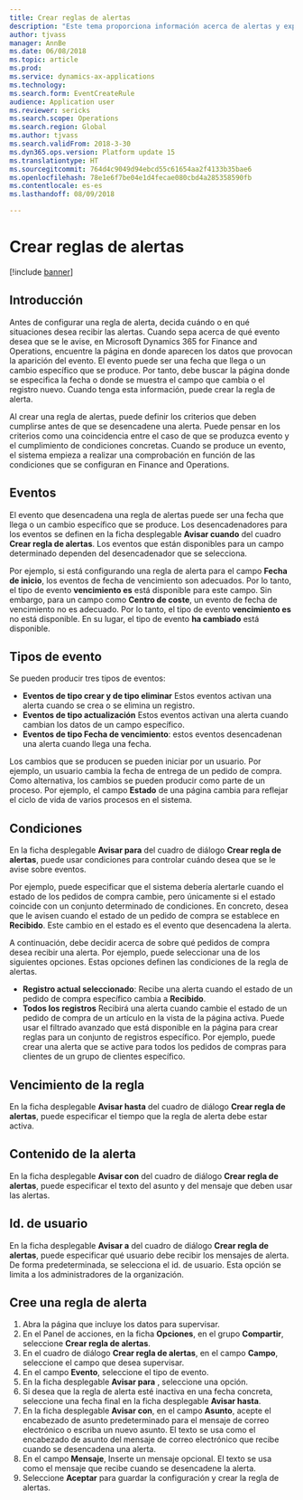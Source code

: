 ```yaml
---
title: Crear reglas de alertas
description: "Este tema proporciona información acerca de alertas y explica la manera de crear una regla de alerta para notificarle eventos como una fecha que se aproxima o un cambio concreto que aparezca."
author: tjvass
manager: AnnBe
ms.date: 06/08/2018
ms.topic: article
ms.prod: 
ms.service: dynamics-ax-applications
ms.technology: 
ms.search.form: EventCreateRule
audience: Application user
ms.reviewer: sericks
ms.search.scope: Operations
ms.search.region: Global
ms.author: tjvass
ms.search.validFrom: 2018-3-30
ms.dyn365.ops.version: Platform update 15
ms.translationtype: HT
ms.sourcegitcommit: 764d4c9049d94ebcd55c61654aa2f4133b35bae6
ms.openlocfilehash: 78e1e6f7be04e1d4fecae080cbd4a285358590fb
ms.contentlocale: es-es
ms.lasthandoff: 08/09/2018

---
```


# <a name="create-alert-rules"></a>Crear reglas de alertas

[!include [banner](../includes/banner.md)]

## <a name="getting-started"></a>Introducción
Antes de configurar una regla de alerta, decida cuándo o en qué situaciones desea recibir las alertas. Cuando sepa acerca de qué evento desea que se le avise, en Microsoft Dynamics 365 for Finance and Operations, encuentre la página en donde aparecen los datos que provocan la aparición del evento. El evento puede ser una fecha que llega o un cambio específico que se produce. Por tanto, debe buscar la página donde se especifica la fecha o donde se muestra el campo que cambia o el registro nuevo. Cuando tenga esta información, puede crear la regla de alerta.

Al crear una regla de alertas, puede definir los criterios que deben cumplirse antes de que se desencadene una alerta. Puede pensar en los criterios como una coincidencia entre el caso de que se produzca evento y el cumplimiento de condiciones concretas. Cuando se produce un evento, el sistema empieza a realizar una comprobación en función de las condiciones que se configuran en Finance and Operations.

## <a name="events"></a>Eventos
El evento que desencadena una regla de alertas puede ser una fecha que llega o un cambio específico que se produce. Los desencadenadores para los eventos se definen en la ficha desplegable **Avisar cuando** del cuadro **Crear regla de alertas**. Los eventos que están disponibles para un campo determinado dependen del desencadenador que se selecciona.

Por ejemplo, si está configurando una regla de alerta para el campo **Fecha de inicio**, los eventos de fecha de vencimiento son adecuados. Por lo tanto, el tipo de evento **vencimiento es** está disponible para este campo. Sin embargo, para un campo como **Centro de coste**, un evento de fecha de vencimiento no es adecuado. Por lo tanto, el tipo de evento **vencimiento es** no está disponible. En su lugar, el tipo de evento **ha cambiado** está disponible.

## <a name="event-types"></a>Tipos de evento
Se pueden producir tres tipos de eventos:

- **Eventos de tipo crear y de tipo eliminar** Estos eventos activan una alerta cuando se crea o se elimina un registro.
- **Eventos de tipo actualización** Estos eventos activan una alerta cuando cambian los datos de un campo específico.
- **Eventos de tipo Fecha de vencimiento**: estos eventos desencadenan una alerta cuando llega una fecha.
    
Los cambios que se producen se pueden iniciar por un usuario. Por ejemplo, un usuario cambia la fecha de entrega de un pedido de compra. Como alternativa, los cambios se pueden producir como parte de un proceso. Por ejemplo, el campo **Estado** de una página cambia para reflejar el ciclo de vida de varios procesos en el sistema.

## <a name="conditions"></a>Condiciones
En la ficha desplegable **Avisar para** del cuadro de diálogo **Crear regla de alertas**, puede usar condiciones para controlar cuándo desea que se le avise sobre eventos.

Por ejemplo, puede especificar que el sistema debería alertarle cuando el estado de los pedidos de compra cambie, pero únicamente si el estado coincide con un conjunto determinado de condiciones. En concreto, desea que le avisen cuando el estado de un pedido de compra se establece en **Recibido**. Este cambio en el estado es el evento que desencadena la alerta.

A continuación, debe decidir acerca de sobre qué pedidos de compra desea recibir una alerta. Por ejemplo, puede seleccionar una de los siguientes opciones. Estas opciones definen las condiciones de la regla de alertas.

- **Registro actual seleccionado**: Recibe una alerta cuando el estado de un pedido de compra específico cambia a **Recibido**.
- **Todos los registros** Recibirá una alerta cuando cambie el estado de un pedido de compra de un artículo en la vista de la página activa. Puede usar el filtrado avanzado que está disponible en la página para crear reglas para un conjunto de registros específico. Por ejemplo, puede crear una alerta que se active para todos los pedidos de compras para clientes de un grupo de clientes específico.
    
## <a name="expiry-of-rule"></a>Vencimiento de la regla
En la ficha desplegable **Avisar hasta** del cuadro de diálogo **Crear regla de alertas**, puede especificar el tiempo que la regla de alerta debe estar activa.

## <a name="alert-contents"></a>Contenido de la alerta
En la ficha desplegable **Avisar con** del cuadro de diálogo **Crear regla de alertas**, puede especificar el texto del asunto y del mensaje que deben usar las alertas.

## <a name="user-id"></a>Id. de usuario
En la ficha desplegable **Avisar a** del cuadro de diálogo **Crear regla de alertas**, puede especificar qué usuario debe recibir los mensajes de alerta. De forma predeterminada, se selecciona el id. de usuario. Esta opción se limita a los administradores de la organización.

## <a name="create-an-alert-rule"></a>Cree una regla de alerta
1. Abra la página que incluye los datos para supervisar.
2. En el Panel de acciones, en la ficha **Opciones**, en el grupo **Compartir**, seleccione **Crear regla de alertas**.
3. En el cuadro de diálogo **Crear regla de alertas**, en el campo **Campo**, seleccione el campo que desea supervisar.
4. En el campo **Evento**, seleccione el tipo de evento.
5. En la ficha desplegable **Avisar para** , seleccione una opción.
6. Si desea que la regla de alerta esté inactiva en una fecha concreta, seleccione una fecha final en la ficha desplegable **Avisar hasta**.
7. En la ficha desplegable **Avisar con**, en el campo **Asunto**, acepte el encabezado de asunto predeterminado para el mensaje de correo electrónico o escriba un nuevo asunto. El texto se usa como el encabezado de asunto del mensaje de correo electrónico que recibe cuando se desencadena una alerta.
8. En el campo **Mensaje**, Inserte un mensaje opcional. El texto se usa como el mensaje que recibe cuando se desencadene la alerta.
9. Seleccione **Aceptar** para guardar la configuración y crear la regla de alertas.

